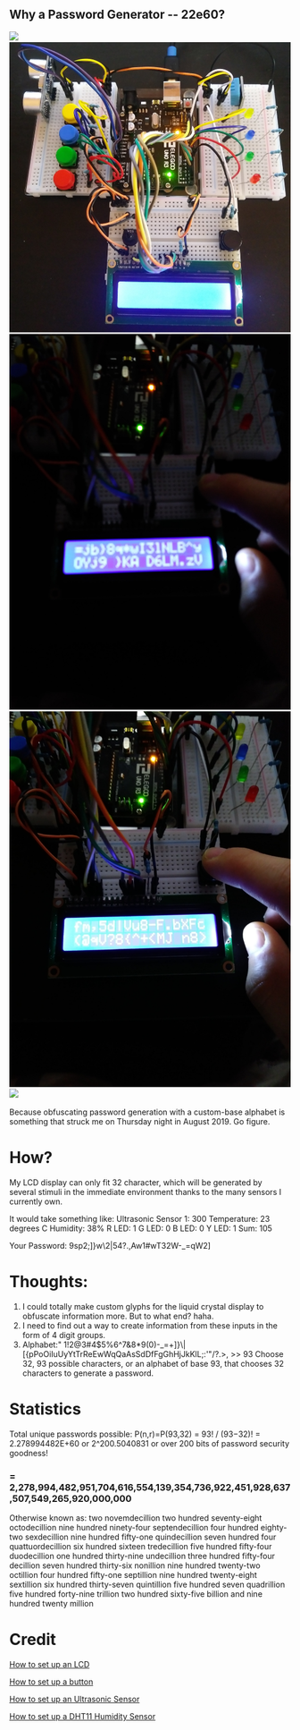 ## Why a Password Generator -- 22e60?
<img src="22e60.gif"/>
<img src="pwGenBright.jpg"/>
<img src="pwgen1.jpg"/>
<img src="pwgen2.jpg"/>
<img src="whiteboard.jpg"/>

Because obfuscating password generation with a custom-base alphabet is something that struck me on Thursday night in August 2019. Go figure.

# How?

My LCD display can only fit 32 character, which will be generated by several stimuli in the immediate environment thanks to the many sensors I currently own.

It would take something like:
Ultrasonic Sensor 1: 300
Temperature: 23 degrees C
Humidity: 38%
R LED: 1
G LED: 0
B LED: 0
Y LED: 1
Sum: 105

Your Password: 9sp2;]}w\2|54?.,Aw1#wT32W-_=qW2]

# Thoughts:
<ol>
  <li>
    I could totally make custom glyphs for the liquid crystal display to obfuscate information more. But to what end? haha.
  </li>
  <li>
    I need to find out a way to create information from these inputs in the form of 4 digit groups.
  </li>
  <li>
    Alphabet:" 1!2@3#4$5%6^7&8*9(0)-_=+]}\|[{pPoOiIuUyYtTrReEwWqQaAsSdDfFgGhHjJkKlL;:'"/?.>,<mMnNbBvVcCxXzZ"
    >
    >> 93 Choose 32, 93 possible characters, or an alphabet of base 93, that chooses 32 characters to generate a password.
  </li>
</ol>

# Statistics

Total unique passwords possible:
P(n,r)=P(93,32)
= 93! / (93−32)!
= 2.278994482E+60 or 2^200.5040831 or over 200 bits of password security goodness!
### = 2,278,994,482,951,704,616,554,139,354,736,922,451,928,637,507,549,265,920,000,000
Otherwise known as: two novemdecillion two hundred seventy-eight octodecillion nine hundred ninety-four septendecillion four hundred eighty-two sexdecillion nine hundred fifty-one quindecillion seven hundred four quattuordecillion six hundred sixteen tredecillion five hundred fifty-four duodecillion one hundred thirty-nine undecillion three hundred fifty-four decillion seven hundred thirty-six nonillion nine hundred twenty-two octillion four hundred fifty-one septillion nine hundred twenty-eight sextillion six hundred thirty-seven quintillion five hundred seven quadrillion five hundred forty-nine trillion two hundred sixty-five billion and nine hundred twenty million

# Credit
[How to set up an LCD](https://www.youtube.com/watch?v=Mr9FQKcrGpA)

[How to set up a button](https://www.youtube.com/watch?v=VPGRqML_v0w)

[How to set up an Ultrasonic Sensor](https://www.youtube.com/watch?v=ZejQOX69K5M)

[How to set up a DHT11 Humidity Sensor](https://www.youtube.com/watch?v=OogldLc9uYc)
